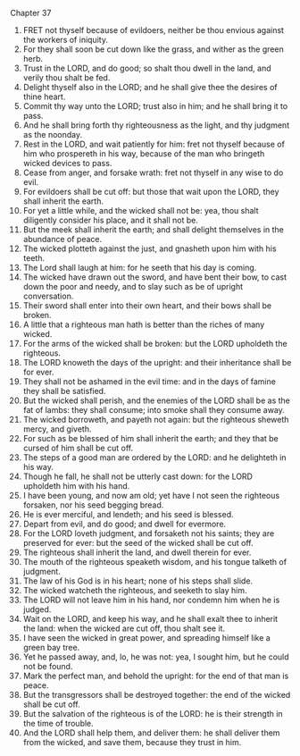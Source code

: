 

Chapter 37

1. FRET not thyself because of evildoers, neither be thou envious against the workers of iniquity.
2. For they shall soon be cut down like the grass, and wither as the green herb.
3. Trust in the LORD, and do good; so shalt thou dwell in the land, and verily thou shalt be fed.
4. Delight thyself also in the LORD; and he shall give thee the desires of thine heart.
5. Commit thy way unto the LORD; trust also in him; and he shall bring it to pass.
6. And he shall bring forth thy righteousness as the light, and thy judgment as the noonday.
7. Rest in the LORD, and wait patiently for him: fret not thyself because of him who prospereth in his way, because of the man who bringeth wicked devices to pass.
8. Cease from anger, and forsake wrath: fret not thyself in any wise to do evil.
9. For evildoers shall be cut off: but those that wait upon the LORD, they shall inherit the earth.
10. For yet a little while, and the wicked shall not be: yea, thou shalt diligently consider his place, and it shall not be.
11. But the meek shall inherit the earth; and shall delight themselves in the abundance of peace.
12. The wicked plotteth against the just, and gnasheth upon him with his teeth.
13. The Lord shall laugh at him: for he seeth that his day is coming.
14. The wicked have drawn out the sword, and have bent their bow, to cast down the poor and needy, and to slay such as be of upright conversation.
15. Their sword shall enter into their own heart, and their bows shall be broken.
16. A little that a righteous man hath is better than the riches of many wicked.
17. For the arms of the wicked shall be broken: but the LORD upholdeth the righteous.
18. The LORD knoweth the days of the upright: and their inheritance shall be for ever.
19. They shall not be ashamed in the evil time: and in the days of famine they shall be satisfied.
20. But the wicked shall perish, and the enemies of the LORD shall be as the fat of lambs: they shall consume; into smoke shall they consume away.
21. The wicked borroweth, and payeth not again: but the righteous sheweth mercy, and giveth.
22. For such as be blessed of him shall inherit the earth; and they that be cursed of him shall be cut off.
23. The steps of a good man are ordered by the LORD: and he delighteth in his way.
24. Though he fall, he shall not be utterly cast down: for the LORD upholdeth him with his hand.
25. I have been young, and now am old; yet have I not seen the righteous forsaken, nor his seed begging bread.
26. He is ever merciful, and lendeth; and his seed is blessed.
27. Depart from evil, and do good; and dwell for evermore.
28. For the LORD loveth judgment, and forsaketh not his saints; they are preserved for ever: but the seed of the wicked shall be cut off.
29. The righteous shall inherit the land, and dwell therein for ever.
30. The mouth of the righteous speaketh wisdom, and his tongue talketh of judgment.
31. The law of his God is in his heart; none of his steps shall slide.
32. The wicked watcheth the righteous, and seeketh to slay him.
33. The LORD will not leave him in his hand, nor condemn him when he is judged.
34. Wait on the LORD, and keep his way, and he shall exalt thee to inherit the land: when the wicked are cut off, thou shalt see it.
35. I have seen the wicked in great power, and spreading himself like a green bay tree.
36. Yet he passed away, and, lo, he was not: yea, I sought him, but he could not be found.
37. Mark the perfect man, and behold the upright: for the end of that man is peace.
38. But the transgressors shall be destroyed together: the end of the wicked shall be cut off.
39. But the salvation of the righteous is of the LORD: he is their strength in the time of trouble.
40. And the LORD shall help them, and deliver them: he shall deliver them from the wicked, and save them, because they trust in him.
